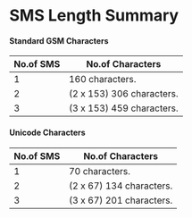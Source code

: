 # SMS Length Summary

#### Standard GSM Characters

| No.of SMS | No.of Characters          |
| --------- | ------------------------- |
| 1         | 160 characters.           |
| 2         | (2 x 153) 306 characters. |
| 3         | (3 x 153) 459 characters. |

#### Unicode Characters

| No.of SMS | No.of Characters         |
| --------- | ------------------------ |
| 1         | 70 characters.           |
| 2         | (2 x 67) 134 characters. |
| 3         | (3 x 67) 201 characters. |
